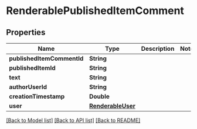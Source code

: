 # RenderablePublishedItemComment

## Properties
Name | Type | Description | Notes
------------ | ------------- | ------------- | -------------
**publishedItemCommentId** | **String** |  | 
**publishedItemId** | **String** |  | 
**text** | **String** |  | 
**authorUserId** | **String** |  | 
**creationTimestamp** | **Double** |  | 
**user** | [**RenderableUser**](RenderableUser.md) |  | 

[[Back to Model list]](../README.md#documentation-for-models) [[Back to API list]](../README.md#documentation-for-api-endpoints) [[Back to README]](../README.md)


